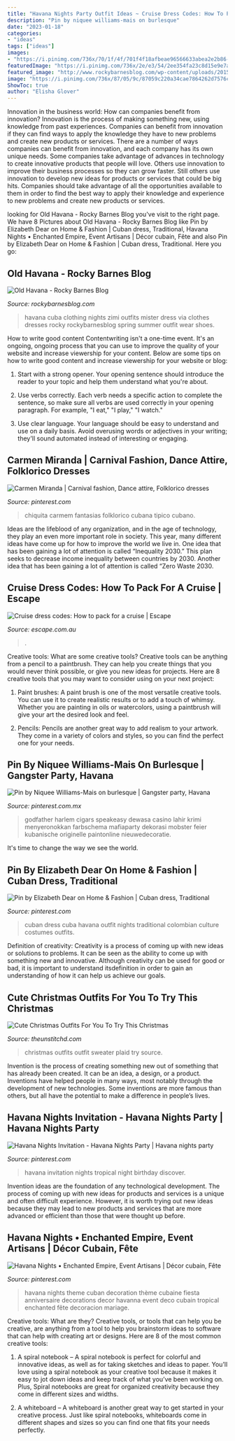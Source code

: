 ```yaml
---
title: "Havana Nights Party Outfit Ideas ~ Cruise Dress Codes: How To Pack For A Cruise"
description: "Pin by niquee williams-mais on burlesque"
date: "2023-01-18"
categories:
- "ideas"
tags: ["ideas"]
images:
- "https://i.pinimg.com/736x/70/1f/4f/701f4f18afbeae96566633abea2e2b86--cigar-party-black-gems.jpg"
featuredImage: "https://i.pinimg.com/736x/2e/e3/54/2ee354fa23c8d15e9e7aa2fd07e45d58.jpg"
featured_image: "http://www.rockybarnesblog.com/wp-content/uploads/2015/11/onken_150902_Rocky_CUBA_1467.jpg"
image: "https://i.pinimg.com/736x/87/05/9c/87059c220a34cae7864262d7576c6480--carmen-miranda-costume-ideas.jpg"
ShowToc: true
author: "Elisha Glover"
---
```



Innovation in the business world: How can companies benefit from innovation?
Innovation is the process of making something new, using knowledge from past experiences. Companies can benefit from innovation if they can find ways to apply the knowledge they have to new problems and create new products or services. There are a number of ways companies can benefit from innovation, and each company has its own unique needs. Some companies take advantage of advances in technology to create innovative products that people will love. Others use innovation to improve their business processes so they can grow faster. Still others use innovation to develop new ideas for products or services that could be big hits. Companies should take advantage of all the opportunities available to them in order to find the best way to apply their knowledge and experience to new problems and create new products or services.

	

		
looking for Old Havana - Rocky Barnes Blog you've visit to the right page. We have 8 Pictures about Old Havana - Rocky Barnes Blog like Pin by Elizabeth Dear on Home &amp; Fashion | Cuban dress, Traditional, Havana Nights • Enchanted Empire, Event Artisans | Décor cubain, Fête and also Pin by Elizabeth Dear on Home &amp; Fashion | Cuban dress, Traditional. Here you go:
		
    
## Old Havana - Rocky Barnes Blog

<img loading=lazy src="http://www.rockybarnesblog.com/wp-content/uploads/2015/11/onken_150902_Rocky_CUBA_1467.jpg" onerror="this.onerror=null;this.src='https://tse1.mm.bing.net/th?id=OIP.hgQqbHjUGGbwL7_y7EoD2AHaJl&amp;pid=15.1';" alt="Old Havana - Rocky Barnes Blog">

_Source: rockybarnesblog.com_

>havana cuba clothing nights zimi outfits mister dress via clothes dresses rocky rockybarnesblog spring summer outfit wear shoes. 

	

How to write good content
Contentwriting isn't a one-time event. It's an ongoing, ongoing process that you can use to improve the quality of your website and increase viewership for your content. Below are some tips on how to write good content and increase viewership for your website or blog: 
1) Start with a strong opener. Your opening sentence should introduce the reader to your topic and help them understand what you're about. 

2) Use verbs correctly. Each verb needs a specific action to complete the sentence, so make sure all verbs are used correctly in your opening paragraph. For example, "I eat," "I play," "I watch." 

3) Use clear language. Your language should be easy to understand and use on a daily basis. Avoid overusing words or adjectives in your writing; they'll sound automated instead of interesting or engaging.

    
## Carmen Miranda | Carnival Fashion, Dance Attire, Folklorico Dresses

<img loading=lazy src="https://i.pinimg.com/736x/87/05/9c/87059c220a34cae7864262d7576c6480--carmen-miranda-costume-ideas.jpg" onerror="this.onerror=null;this.src='https://tse2.mm.bing.net/th?id=OIP.CQuLNzhswVKhXquBHY_DSgHaJ4&amp;pid=15.1';" alt="Carmen Miranda | Carnival fashion, Dance attire, Folklorico dresses">

_Source: pinterest.com_

>chiquita carmem fantasias folklorico cubana tipico cubano. 

	

Ideas are the lifeblood of any organization, and in the age of technology, they play an even more important role in society. This year, many different ideas have come up for how to improve the world we live in. One idea that has been gaining a lot of attention is called “Inequality 2030.” This plan seeks to decrease income inequality between countries by 2030. Another idea that has been gaining a lot of attention is called “Zero Waste 2030.

    
## Cruise Dress Codes: How To Pack For A Cruise | Escape

<img loading=lazy src="https://cdn.newsapi.com.au/image/v1/e22bf40cd8f18dfa925762816037cca7?width=1024" onerror="this.onerror=null;this.src='https://tse1.mm.bing.net/th?id=OIP.AiKCLj2JhVI5elRA87h0pgHaEL&amp;pid=15.1';" alt="Cruise dress codes: How to pack for a cruise | Escape">

_Source: escape.com.au_

>. 

	

Creative tools: What are some creative tools?
Creative tools can be anything from a pencil to a paintbrush. They can help you create things that you would never think possible, or give you new ideas for projects. Here are 8 creative tools that you may want to consider using on your next project:
1. Paint brushes: A paint brush is one of the most versatile creative tools. You can use it to create realistic results or to add a touch of whimsy. Whether you are painting in oils or watercolors, using a paintbrush will give your art the desired look and feel.

2. Pencils: Pencils are another great way to add realism to your artwork. They come in a variety of colors and styles, so you can find the perfect one for your needs.

    
## Pin By Niquee Williams-Mais On Burlesque | Gangster Party, Havana

<img loading=lazy src="https://i.pinimg.com/736x/70/1f/4f/701f4f18afbeae96566633abea2e2b86--cigar-party-black-gems.jpg" onerror="this.onerror=null;this.src='https://tse1.mm.bing.net/th?id=OIP.mGmsHnMK2BKNDDlNmCBe7QHaFj&amp;pid=15.1';" alt="Pin by Niquee Williams-Mais on burlesque | Gangster party, Havana">

_Source: pinterest.com.mx_

>godfather harlem cigars speakeasy dewasa casino lahir krimi menyeronokkan farbschema mafiaparty dekorasi mobster feier kubanische originelle paintonline nieuwedecoratie. 

	

It's time to change the way we see the world.

    
## Pin By Elizabeth Dear On Home &amp; Fashion | Cuban Dress, Traditional

<img loading=lazy src="https://i.pinimg.com/736x/2e/e3/54/2ee354fa23c8d15e9e7aa2fd07e45d58.jpg" onerror="this.onerror=null;this.src='https://tse2.mm.bing.net/th?id=OIP.4ZsrjU_LL37YCOAAnw5c1gHaKb&amp;pid=15.1';" alt="Pin by Elizabeth Dear on Home &amp; Fashion | Cuban dress, Traditional">

_Source: pinterest.com_

>cuban dress cuba havana outfit nights traditional colombian culture costumes outfits. 

	

Definition of creativity:
Creativity is a process of coming up with new ideas or solutions to problems. It can be seen as the ability to come up with something new and innovative. Although creativity can be used for good or bad, it is important to understand itsdefinition in order to gain an understanding of how it can help us achieve our goals.

    
## Cute Christmas Outfits For You To Try This Christmas

<img loading=lazy src="https://i2.wp.com/www.theunstitchd.com/women/wp-content/uploads/2019/12/Red-Plaid-Sweater-Outfit-Ideas-for-Christmas.jpg?fit=681%2C1349&amp;ssl=1" onerror="this.onerror=null;this.src='https://tse4.mm.bing.net/th?id=OIP.tNroRgwrxccoOHffGgsq1wHaOq&amp;pid=15.1';" alt="Cute Christmas Outfits For You To Try This Christmas">

_Source: theunstitchd.com_

>christmas outfits outfit sweater plaid try source. 

	

Invention is the process of creating something new out of something that has already been created. It can be an idea, a design, or a product. Inventions have helped people in many ways, most notably through the development of new technologies. Some inventions are more famous than others, but all have the potential to make a difference in people’s lives.

    
## Havana Nights Invitation - Havana Nights Party | Havana Nights Party

<img loading=lazy src="https://i.pinimg.com/originals/95/26/3a/95263ad64d21670a2b5e75cc65319707.png" onerror="this.onerror=null;this.src='https://tse2.mm.bing.net/th?id=OIP.kYf9rtP9TK1DLb2_6Ag3KAHaKO&amp;pid=15.1';" alt="Havana Nights Invitation - Havana Nights Party | Havana nights party">

_Source: pinterest.com_

>havana invitation nights tropical night birthday discover. 

	

Invention ideas are the foundation of any technological development. The process of coming up with new ideas for products and services is a unique and often difficult experience. However, it is worth trying out new ideas because they may lead to new products and services that are more advanced or efficient than those that were thought up before.

    
## Havana Nights • Enchanted Empire, Event Artisans | Décor Cubain, Fête

<img loading=lazy src="https://i.pinimg.com/originals/a5/bc/8e/a5bc8e658f256cfbe29eac40c86da64f.jpg" onerror="this.onerror=null;this.src='https://tse4.mm.bing.net/th?id=OIP.1gJA0SC1D7zYuub5sl1W2gAAAA&amp;pid=15.1';" alt="Havana Nights • Enchanted Empire, Event Artisans | Décor cubain, Fête">

_Source: pinterest.com_

>havana nights theme cuban decoration thème cubaine fiesta anniversaire decorations decor havanna event deco cubain tropical enchanted fête decoracion mariage. 

	

Creative tools: What are they?
Creative tools, or tools that can help you be creative, are anything from a tool to help you brainstorm ideas to software that can help with creating art or designs. Here are 8 of the most common creative tools:
1. A spiral notebook – A spiral notebook is perfect for colorful and innovative ideas, as well as for taking sketches and ideas to paper. You’ll love using a spiral notebook as your creative tool because it makes it easy to jot down ideas and keep track of what you’ve been working on. Plus, Spiral notebooks are great for organized creativity because they come in different sizes and widths.

2. A whiteboard – A whiteboard is another great way to get started in your creative process. Just like spiral notebooks, whiteboards come in different shapes and sizes so you can find one that fits your needs perfectly.

